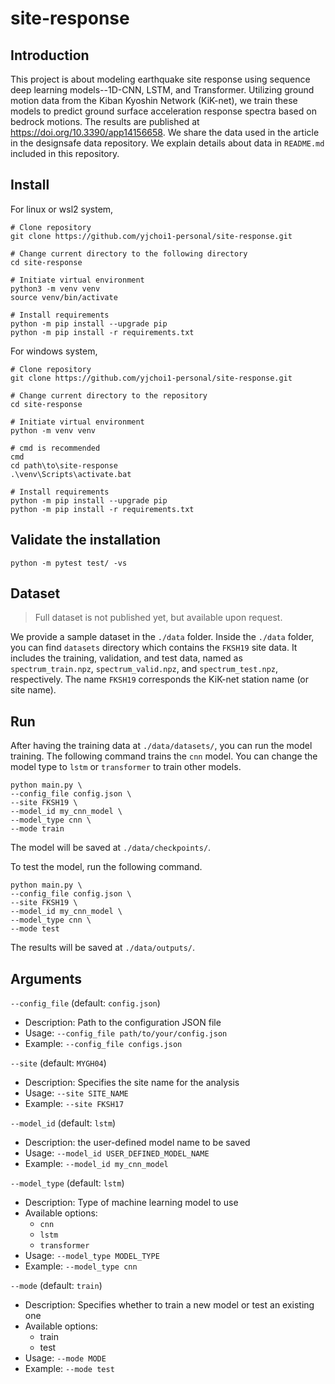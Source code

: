 # site-response

## Introduction
This project is about modeling earthquake site response using sequence deep learning models--1D-CNN, LSTM, 
and Transformer. Utilizing ground motion data from the Kiban Kyoshin Network (KiK-net), 
we train these models to predict ground surface acceleration response spectra based on bedrock motions. 
The results are published at https://doi.org/10.3390/app14156658. 
We share the data used in the article in the designsafe data repository. 
We explain details about data in `README.md` included in this repository.


## Install
For linux or wsl2 system,
```shell
# Clone repository
git clone https://github.com/yjchoi1-personal/site-response.git

# Change current directory to the following directory
cd site-response

# Initiate virtual environment
python3 -m venv venv
source venv/bin/activate

# Install requirements
python -m pip install --upgrade pip
python -m pip install -r requirements.txt
```

For windows system,

```shell
# Clone repository
git clone https://github.com/yjchoi1-personal/site-response.git

# Change current directory to the repository
cd site-response

# Initiate virtual environment
python -m venv venv

# cmd is recommended
cmd
cd path\to\site-response
.\venv\Scripts\activate.bat

# Install requirements
python -m pip install --upgrade pip
python -m pip install -r requirements.txt
```

## Validate the installation
```shell
python -m pytest test/ -vs
```

## Dataset
> Full dataset is not published yet, but available upon request.

We provide a sample dataset in the `./data` folder. Inside the `./data` folder, you can find `datasets` directory which contains the `FKSH19` site data. It includes the training, validation, and test data, named as `spectrum_train.npz`, `spectrum_valid.npz`, and `spectrum_test.npz`, respectively. The name `FKSH19` corresponds the KiK-net station name (or site name).

## Run
After having the training data at `./data/datasets/`, you can run the model training. The following command trains the `cnn` model. You can change the model type to `lstm` or `transformer` to train other models.

```shell
python main.py \
--config_file config.json \
--site FKSH19 \
--model_id my_cnn_model \
--model_type cnn \
--mode train
```

The model will be saved at `./data/checkpoints/`.

To test the model, run the following command.

```shell
python main.py \
--config_file config.json \
--site FKSH19 \
--model_id my_cnn_model \
--model_type cnn \
--mode test
```

The results will be saved at `./data/outputs/`.

## Arguments
`--config_file` (default: `config.json`)

* Description: Path to the configuration JSON file
* Usage: `--config_file path/to/your/config.json`
* Example: `--config_file configs.json`


`--site` (default: `MYGH04`)

* Description: Specifies the site name for the analysis
* Usage: `--site SITE_NAME`
* Example: `--site FKSH17`


`--model_id` (default: `lstm`)

* Description: the user-defined model name to be saved
* Usage: `--model_id USER_DEFINED_MODEL_NAME`
* Example: `--model_id my_cnn_model`


`--model_type` (default: `lstm`)

* Description: Type of machine learning model to use
* Available options:
  * `cnn`
  * `lstm`
  * `transformer`
* Usage: `--model_type MODEL_TYPE`
* Example: `--model_type cnn`


`--mode` (default: `train`)

* Description: Specifies whether to train a new model or test an existing one
* Available options:
  * train
  * test
* Usage: `--mode MODE`
* Example: `--mode test`
